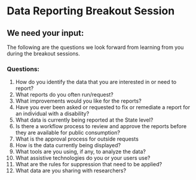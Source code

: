 # Data Reporting Breakout Session

## We need your input:
The following are the questions we look forward from learning from you during the breakout sessions.

### Questions:
1. How do you identify the data that you are interested in or need to report? 
2. What reports do you often run/request?
3. What improvements would you like for the reports? 
4. Have you ever been asked or requested to fix or remediate a report for an individual with a disability?
5. What data is currently being reported at the State level? 
6. Is there a workflow process to review and approve the reports before they are available for public consumption?
7. What is the approval process for outside requests 
8. How is the data currently being displayed? 
9. What tools are you using, if any, to analyze the data?
10. What assistive technologies do you or your users use?
11. What are the rules for suppression that need to be applied?
12. What data are you sharing with researchers?
